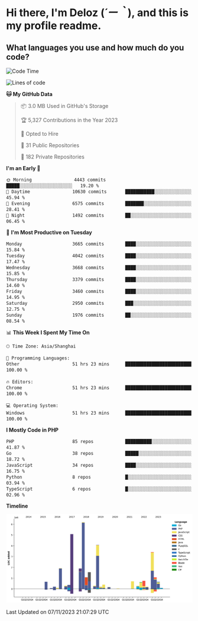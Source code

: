 # **Hi there, I'm Deloz (*´ー｀*), and this is my profile readme.**

## **What languages you use and how much do you code?**

<!--START_SECTION:waka-->
![Code Time](http://img.shields.io/badge/Code%20Time-2%2C739%20hrs%2053%20mins-blue)

![Lines of code](https://img.shields.io/badge/From%20Hello%20World%20I%27ve%20Written-32.1%20million%20lines%20of%20code-blue)

**🐱 My GitHub Data** 

> 📦 3.0 MB Used in GitHub's Storage 
 > 
> 🏆 5,327 Contributions in the Year 2023
 > 
> 💼 Opted to Hire
 > 
> 📜 31 Public Repositories 
 > 
> 🔑 182 Private Repositories 
 > 
**I'm an Early 🐤** 

```text
🌞 Morning                4443 commits        █████░░░░░░░░░░░░░░░░░░░░   19.20 % 
🌆 Daytime                10630 commits       ███████████░░░░░░░░░░░░░░   45.94 % 
🌃 Evening                6575 commits        ███████░░░░░░░░░░░░░░░░░░   28.41 % 
🌙 Night                  1492 commits        ██░░░░░░░░░░░░░░░░░░░░░░░   06.45 % 
```
📅 **I'm Most Productive on Tuesday** 

```text
Monday                   3665 commits        ████░░░░░░░░░░░░░░░░░░░░░   15.84 % 
Tuesday                  4042 commits        ████░░░░░░░░░░░░░░░░░░░░░   17.47 % 
Wednesday                3668 commits        ████░░░░░░░░░░░░░░░░░░░░░   15.85 % 
Thursday                 3379 commits        ████░░░░░░░░░░░░░░░░░░░░░   14.60 % 
Friday                   3460 commits        ████░░░░░░░░░░░░░░░░░░░░░   14.95 % 
Saturday                 2950 commits        ███░░░░░░░░░░░░░░░░░░░░░░   12.75 % 
Sunday                   1976 commits        ██░░░░░░░░░░░░░░░░░░░░░░░   08.54 % 
```


📊 **This Week I Spent My Time On** 

```text
🕑︎ Time Zone: Asia/Shanghai

💬 Programming Languages: 
Other                    51 hrs 23 mins      █████████████████████████   100.00 % 

🔥 Editors: 
Chrome                   51 hrs 23 mins      █████████████████████████   100.00 % 

💻 Operating System: 
Windows                  51 hrs 23 mins      █████████████████████████   100.00 % 
```

**I Mostly Code in PHP** 

```text
PHP                      85 repos            ██████████░░░░░░░░░░░░░░░   41.87 % 
Go                       38 repos            █████░░░░░░░░░░░░░░░░░░░░   18.72 % 
JavaScript               34 repos            ████░░░░░░░░░░░░░░░░░░░░░   16.75 % 
Python                   8 repos             █░░░░░░░░░░░░░░░░░░░░░░░░   03.94 % 
TypeScript               6 repos             █░░░░░░░░░░░░░░░░░░░░░░░░   02.96 % 
```



**Timeline**

![Lines of Code chart](https://raw.githubusercontent.com/deloz/deloz/main/assets/bar_graph.png)


 Last Updated on 07/11/2023 21:07:29 UTC
<!--END_SECTION:waka-->
